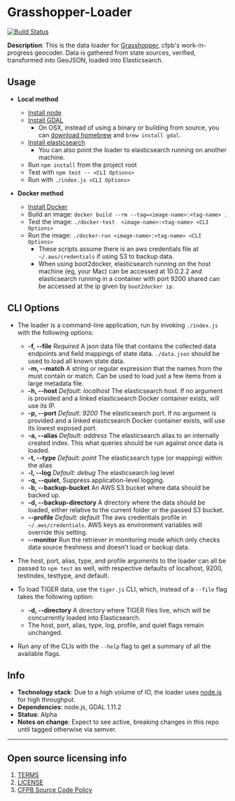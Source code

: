 # Grasshopper-Loader
[![Build Status](https://travis-ci.org/cfpb/grasshopper-loader.svg?branch=master)](https://travis-ci.org/cfpb/grasshopper-loader)

**Description**: This is the data loader for [Grasshopper](https://github.com/cfpb/grasshopper), cfpb's work-in-progress geocoder.
Data is gathered from state sources, verified, transformed into GeoJSON, loaded into Elasticsearch.

## Usage
  - **Local method**
    - [Install node](https://nodejs.org/)
    - [Install GDAL](http://trac.osgeo.org/gdal/wiki/DownloadingGdalBinaries)
      - On OSX, instead of using a binary or building from source, you can [download homebrew](http://brew.sh/) and `brew install gdal`.
    - [Install elasticsearch](https://www.elastic.co/downloads/elasticsearch)
      - You can also point the loader to elasticsearch running on another machine.
    - Run `npm install` from the project root
    - Test with `npm test -- <CLI Options>`
    - Run with `./index.js <CLI Options>`

  - **Docker method**
    - [Install Docker](https://docs.docker.com/installation/#installation)
    - Build an image:
      `docker build --rm --tag=<image-name>:<tag-name> .`
    - Test the image:
      `./docker-test  <image-name>:<tag-name> <CLI Options>`
    - Run the image:
      `./docker-run <image-name>:<tag-name> <CLI Options>`
      - These scripts assume there is an aws credentials file at `~/.aws/credentials` if using S3 to backup data.
      - When using boot2docker, elasticsearch running on the host machine (eg, your Mac) can be accessed at 10.0.2.2 and elasticsearch running in a container with port 9200 shared can be accessed at the ip given by `boot2docker ip`.

## CLI Options
  - The loader is a command-line application, run by invoking `./index.js` with the following options:
    - **-f, --file** *Required* A json data file that contains the collected data endpoints and field mappings of state data. `./data.json` should be used to load all known state data.
    - **-m, --match** A string or regular expression that the names from the <file> must contain or match. Can be used to load just a few items from a large metadata file.
    - **-h, --host** *Default: localhost* The elasticsearch host. If no argument is provided and a linked elasticsearch Docker container exists, will use its IP.
    - **-p, --port** *Default: 9200* The elasticsearch port. If no argument is provided and a linked elasticsearch Docker container exists, will use its lowest exposed port.
    - **-a, --alias** *Default: address* The elasticsearch alias to an internally created index. This what queries should be run against once data is loaded.
    - **-t, --type** *Default: point* The elasticsearch type (or mapping) within the alias
    - **-l, --log** *Default: debug* The elasticsearch log level
    - **-q, --quiet**, Suppress application-level logging.
    - **-b, --backup-bucket** An AWS S3 bucket where data should be backed up. 
    - **-d, --backup-directory** A directory where the data should be loaded, either relative to the current folder or the passed S3 bucket.
    - **--profile** *Default: default* The aws credentials profile in `~/.aws/credentials`. AWS keys as environment variables will override this setting.
    - **--monitor** Run the retriever in monitoring mode which only checks data source freshness and doesn't load or backup data.


  - The host, port, alias, type, and profile arguments to the loader can all be passed to `npm test` as well, with respective defaults of localhost, 9200, testindex, testtype, and default.
  - To load TIGER data, use the `tiger.js` CLI, which, instead of a `--file` flag takes the following option:
    - **-d, --directory** A directory where TIGER files live, which will be concurrently loaded into Elasticsearch.
    - The host, port, alias, type, log, profile, and quiet flags remain unchanged.
  - Run any of the CLIs with the `--help` flag to get a summary of all the available flags.

## Info
  - **Technology stack**: Due to a high volume of IO, the loader uses [node.js](http://nodejs.org/) for high throughput.
  - **Dependencies**: node.js, GDAL 1.11.2
  - **Status**: Alpha
  - **Notes on change**: Expect to see active, breaking changes in this repo until tagged otherwise via semver.

----

## Open source licensing info
1. [TERMS](TERMS.md)
2. [LICENSE](LICENSE)
3. [CFPB Source Code Policy](https://github.com/cfpb/source-code-policy/)
